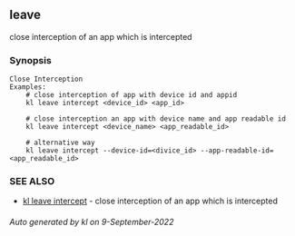 ## leave

close interception of an app which is intercepted

### Synopsis

```
Close Interception
Examples:
	# close interception of app with device id and appid
	kl leave intercept <device_id> <app_id>

	# close interception an app with device name and app readable id
	kl leave intercept <device_name> <app_readable_id>

	# alternative way
	kl leave intercept --device-id=<divice_id> --app-readable-id=<app_readable_id>
```



### SEE ALSO

* [kl leave intercept](kl_leave_intercept)  - close interception of an app which is intercepted

###### Auto generated by kl on 9-September-2022
